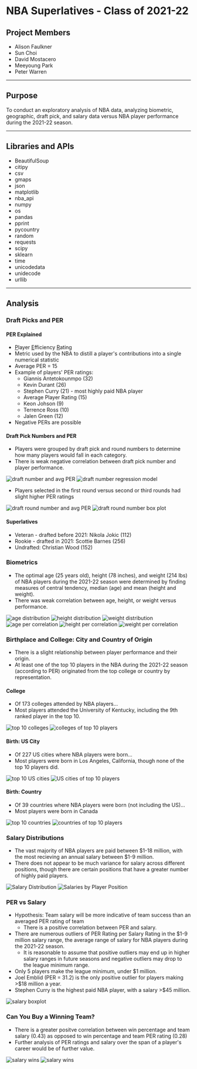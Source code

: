 # NBA Superlatives - Class of 2021-22

## Project Members
* Alison Faulkner
* Sun Choi
* David Mostacero
* Meeyoung Park
* Peter Warren

----
## Purpose
To conduct an exploratory analysis of NBA data, analyzing biometric, geographic, draft pick, and salary data versus NBA player performance during the 2021-22 season.

----

## Libraries and APIs
* BeautifulSoup
* citipy
* csv
* gmaps
* json
* matplotlib
* nba_api
* numpy
* os
* pandas
* pprint
* pycountry
* random
* requests
* scipy
* sklearn
* time
* unicodedata
* unidecode
* urllib

---- 
## Analysis
### Draft Picks and PER
#### PER Explained
* <ins>P</ins>layer <ins>E</ins>fficiency <ins>R</ins>ating
* Metric used by the NBA to distill a player's contributions into a single numerical statistic
* Average PER = 15
* Example of players' PER ratings:
  - Giannis Antetokounmpo (32)
  - Kevin Durant (26)
  - Stephen Curry (21) - most highly paid NBA player
  - Average Player Rating (15)
  - Keon Johson (9)
  - Terrence Ross (10)
  - Jalen Green (12)
* Negative PERs are possible

#### Draft Pick Numbers and PER
* Players were grouped by draft pick and round numbers to determine how many players would fall in each category.
* There is weak negative correlation between draft pick number and player performance.

![draft number and avg PER](draft_picks/draft_number_table.PNG)
![draft number regression model](draft_picks/NBA_linearregression.png)

* Players selected in the first round versus second or third rounds had slight higher PER ratings

![draft round number and avg PER](draft_picks/draft_round_table.PNG)
![draft round number box plot](draft_picks/NBA_boxplot.png)

#### Superlatives
* Veteran - drafted before 2021: Nikola Jokic (112)
* Rookie - drafted in 2021: Scottie Barnes (256)
* Undrafted: Christian Wood (152)

### Biometrics
* The optimal age (25 years old), height (78 inches), and weight (214 lbs) of NBA players during the 2021-22 season were determined by finding measures of central tendency, median (age) and mean (height and weight).
* There was weak correlation between age, height, or weight versus performance.

![age distribution](biometrics/output/age_distribution.png)
![height distribution](biometrics/output/height_distribution.png)
![weight distribution](biometrics/output/weight_distribution.png)
![age per correlation](biometrics/output/age_per.png)
![height per correlation](biometrics/output/height_per.png)
![weight per correlation](biometrics/output/weight_per.png)

### Birthplace and College: City and Country of Origin
* There is a slight relationship between player performance and their origin. 
* At least one of the top 10 players in the NBA during the 2021-22 season (according to PER) originated from the top college or country by representation.

#### College
* Of 173 colleges attended by NBA players...
* Most players attended the University of Kentucky, including the 9th ranked player in the top 10.

![top 10 colleges](origin/output_data/players_top10_2022_colleges.png)
![colleges of top 10 players](origin/output_data/players_top10_2022_colleges_by_PER.png)

#### Birth: US City
* Of 227 US cities where NBA players were born...
* Most players were born in Los Angeles, California, though none of the top 10 players did.

![top 10 US cities](origin/output_data/players_top10_2022_uscity.png)
![US cities of top 10 players](origin/output_data/players_top10_2022_uscity_by_PER.png)

#### Birth: Country
* Of 39 countries where NBA players were born (not including the US)...
* Most players were born in Canada

![top 10 countries](origin/output_data/players_top10_2022_countries.png)
![countries of top 10 players](origin/output_data/players_top10_2022_countries_by_PER.png)

### Salary Distributions
* The vast majority of NBA players are paid between $1-18 million, with the most recieving an annual salary between $1-9 million.
* There does not appear to be much variance for salary across different positions, though there are certain positions that have a greater number of highly paid players.

![Salary Distribution](salaries/NBA%20Players%20Salary%20Distribution.png)
![Salaries by Player Position](salaries/sal_by_position.png)

### PER vs Salary
* Hypothesis: Team salary will be more indicative of team success than an averaged PER rating of team
  - There is a positive correlation between PER and salary.
* There are numerous outliers of PER Rating per Salary Rating in the $1-9 million salary range, the average range of salary for NBA players during the 2021-22 season.
  - It is reasonable to assume that positive outliers may end up in higher salary ranges in future seasons and negative outliers may drop to the league minimum range.
* Only 5 players make the league minimum, under $1 million.
* Joel Emblid (PER = 31.2) is the only positive outlier for players making >$18 million a year.
* Stephen Curry is the highest paid NBA player, with a salary >$45 million.

![salary boxplot](PER%20Salary/outputs/Salary_BoxPlots.png)

### Can You Buy a Winning Team?
* There is a greater positve correlation between win percentage and team salary (0.43) as opposed to win percentage and team PER rating (0.28)
* Further analysis of PER ratings and salary over the span of a player's career would be of further value.

![salary wins](PER%20Salary/outputs/Salary_vs_Wins.png)
![salary wins](PER%20Salary/outputs/Salary_vs_PER.png)





